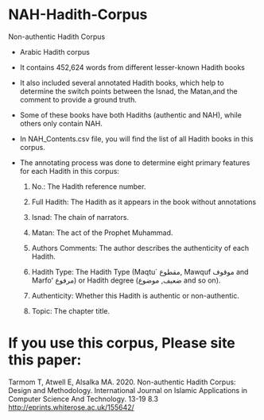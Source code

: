 # NAH-Hadith-Corpus
Non-authentic Hadith Corpus

* Arabic Hadith corpus

* It contains 452,624 words from different lesser-known Hadith books

* It also included several annotated Hadith books, which help to determine the switch points between the Isnad, the Matan,and the comment to provide a ground truth.

* Some of these books have both Hadiths (authentic and NAH), while others only contain NAH.

* In NAH_Contents.csv file, you will find the list of all Hadith books in this corpus.

* The annotating process was done to determine eight primary features for each Hadith in this corpus:
    1. No.: The Hadith reference number.
    
    3. Full Hadith: The Hadith as it appears in the book without annotations
    
    4. Isnad: The chain of narrators.

    4. Matan: The act of the Prophet Muhammad.

    5. Authors Comments: The author describes the authenticity of each Hadith.

    6. Hadith Type: The Hadith Type (Maqtu` مقطوع, Mawquf موقوف and Marfoʻ مرفوع) or Hadith degree (ضعيف, موضوع and so on). 

    7. Authenticity: Whether this Hadith is authentic or non-authentic.

    8. Topic: The chapter title.




# If you use this corpus, Please site this paper:
Tarmom T, Atwell E, Alsalka MA. 2020. Non-authentic Hadith Corpus: Design and Methodology. International Journal on Islamic Applications in Computer Science And Technology. 13-19 8.3
http://eprints.whiterose.ac.uk/155642/
